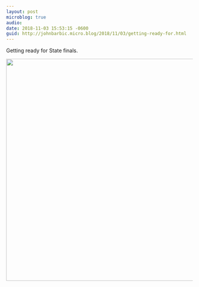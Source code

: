 ```yaml
---
layout: post
microblog: true
audio: 
date: 2018-11-03 15:53:15 -0600
guid: http://johnbarbic.micro.blog/2018/11/03/getting-ready-for.html
---
```

Getting ready for State finals.

<img src="http://www.barbic.com/uploads/2018/6ab480b049.jpg" width="600" height="599" />
